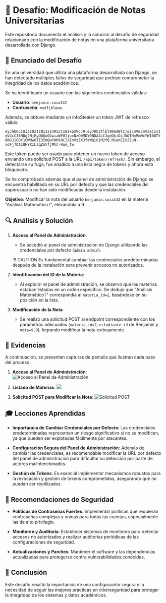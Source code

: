 # 🏫 Desafío: Modificación de Notas Universitarias

Este repositorio documenta el análisis y la solución al desafío de seguridad relacionado con la modificación de notas en una plataforma universitaria desarrollada con Django.

## 📝 Enunciado del Desafío

En una universidad que utiliza una plataforma desarrollada con Django, se han detectado múltiples fallos de seguridad que podrían comprometer la integridad de los datos académicos.

Se ha identificado un usuario con las siguientes credenciales válidas:
- **Usuario**: `benjamin.sosa142`
- **Contraseña**: `nsdfjklewe..`

Además, se obtuvo mediante un infoStealer un token JWT de refresco válido:


```eyJhbGciOiJIUzI1NiIsInR5cCI6IkpXVCJ9.eyJ0b2tlbl90eXBlIjoicmVmcmVzaCIsImV4cCI6NDg2NjEyODQwOCwiaWF0IjoxNzQ0MDY0NDA4LCJqdGkiOiJhOTNmMmMxYWI0OTY0NGJiODY1OWMwOTI3ZmQwYmM1NCIsInVzZXJfaWQiOjM2fQ.MienEEx2ZuN-xdFj7Qti8HYXILlqZmVfjMhC-Hun_tw```

Este token puede ser usado para obtener un nuevo token de acceso enviando una solicitud POST a la URL `/api/token/refresh/`. Sin embargo, al detectarse su fuga, fue añadido a una lista negra de tokens y ahora está bloqueado.

Se ha comprobado además que el panel de administración de Django se encuentra habilitado en su URL por defecto y que las credenciales del superusuario no han sido modificadas desde la instalación.

**Objetivo**: Modificar la nota del usuario `benjamin.sosa142` en la materia "Análisis Matemático I", elevándola a 9.

## 🔍 Análisis y Solución

1. **Acceso al Panel de Administración**:
   - Se accedió al panel de administración de Django utilizando las credenciales por defecto (`admin:admin`).

    !!! CAUTION Es fundamental cambiar las credenciales predeterminadas después de la instalación para prevenir accesos no autorizados.

2. **Identificación del ID de la Materia**:
   - Al explorar el panel de administración, se observó que las materias estaban listadas en un orden específico. Se dedujo que "Análisis Matemático I" correspondía al `materia_id=2`, basándose en su posición en la lista.
   

3. **Modificación de la Nota**:
   - Se realizó una solicitud POST al endpoint correspondiente con los parámetros adecuados (`materia_id=2`, `estudiante_id` de Benjamin y `nota=9.0`), logrando modificar la nota exitosamente.

## 📸 Evidencias

A continuación, se presentan capturas de pantalla que ilustran cada paso del proceso:

1. **Acceso al Panel de Administración**:
   ![Acceso al Panel de Administración](./img/administrador.png)

2. **Listado de Materias**:
   ![](./img/materias.png)

3. **Solicitud POST para Modificar la Nota**:
   ![Solicitud POST](./img/post.png)

## 🎓 Lecciones Aprendidas

- **Importancia de Cambiar Credenciales por Defecto**: Las credenciales predeterminadas representan un riesgo significativo si no se modifican, ya que pueden ser explotadas fácilmente por atacantes.

- **Configuración Segura del Panel de Administración**: Además de cambiar las credenciales, es recomendable modificar la URL por defecto del panel de administración para dificultar su detección por parte de actores malintencionados.

- **Gestión de Tokens**: Es esencial implementar mecanismos robustos para la revocación y gestión de tokens comprometidos, asegurando que no puedan ser reutilizados.

## 🔐 Recomendaciones de Seguridad

- **Políticas de Contraseñas Fuertes**: Implementar políticas que requieran contraseñas complejas y únicas para todas las cuentas, especialmente las de alto privilegio.

- **Monitoreo y Auditoría**: Establecer sistemas de monitoreo para detectar accesos no autorizados y realizar auditorías periódicas de las configuraciones de seguridad.

- **Actualizaciones y Parches**: Mantener el software y las dependencias actualizadas para protegerse contra vulnerabilidades conocidas.

## 🏁 Conclusión

Este desafío resaltó la importancia de una configuración segura y la necesidad de seguir las mejores prácticas en ciberseguridad para proteger la integridad de los sistemas y datos académicos.